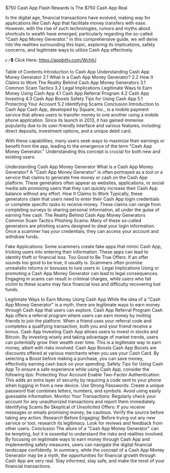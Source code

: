 $750 Cash App Flash Rewards Is The $750 Cash App Real

In the digital age, financial transactions have evolved, making way for applications like Cash App that facilitate money transfers with ease. However, with the rise of such technologies, rumors and myths about shortcuts to wealth have emerged, particularly regarding the so-called "Cash App Money Generator." In this comprehensive guide, we will delve into the realities surrounding this topic, exploring its implications, safety concerns, and legitimate ways to utilize Cash App effectively.

👉💲 Click Here: https://appbitly.com/WchtU

Table of Contents
Introduction to Cash App
Understanding Cash App Money Generator
2.1 What is a Cash App Money Generator?
2.2 How It Claims to Work
The Reality Behind Cash App Money Generators
3.1 Common Scam Tactics
3.2 Legal Implications
Legitimate Ways to Earn Money Using Cash App
4.1 Cash App Referral Program
4.2 Cash App Investing
4.3 Cash App Boosts
Safety Tips for Using Cash App
5.1 Protecting Your Account
5.2 Identifying Scams
Conclusion
Introduction to Cash App
Cash App, developed by Square, Inc., is a mobile payment service that allows users to transfer money to one another using a mobile phone application. Since its launch in 2013, it has gained immense popularity due to its user-friendly interface and various features, including direct deposits, investment options, and a unique debit card.

With these capabilities, many users seek ways to maximize their earnings or benefit from the app, leading to the emergence of the term "Cash App Money Generator." Understanding this concept is crucial for both new and existing users.

Understanding Cash App Money Generator
What is a Cash App Money Generator?
A "Cash App Money Generator" is often portrayed as a tool or a service that claims to generate free money or cash on the Cash App platform. These generators often appear as websites, applications, or social media ads promising users that they can quickly increase their Cash App balance without any effort.
How It Claims to Work
Typically, these generators claim that users need to enter their Cash App login credentials or complete specific tasks to receive money. These claims can range from completing surveys to sharing personal information, all under the guise of earning free cash.
The Reality Behind Cash App Money Generators
Common Scam Tactics
Phishing Scams: Many of these so-called generators are phishing scams designed to steal your login information. Once a scammer has your credentials, they can access your account and withdraw funds.

Fake Applications: Some scammers create fake apps that mimic Cash App, tricking users into entering their information. These apps can lead to identity theft or financial loss.
Too Good to Be True Offers: If an offer sounds too good to be true, it usually is. Scammers often promise unrealistic returns or bonuses to lure users in.
Legal Implications
Using or promoting a Cash App Money Generator can lead to legal consequences. Engaging in scams can result in criminal charges, while users who fall victim to these scams may face financial loss and difficulty recovering lost funds.

Legitimate Ways to Earn Money Using Cash App
While the idea of a "Cash App Money Generator" is a myth, there are legitimate ways to earn money through Cash App that users can explore.
Cash App Referral Program
Cash App offers a referral program where users can earn money by inviting friends to join the platform. When a friend uses your referral code and completes a qualifying transaction, both you and your friend receive a bonus.
Cash App Investing
Cash App allows users to invest in stocks and Bitcoin. By investing wisely and taking advantage of market trends, users can potentially grow their wealth over time. This is a legitimate way to earn money, albeit with risks involved.
Cash App Boosts
Cash App Boosts are discounts offered at various merchants when you use your Cash Card. By selecting a Boost before making a purchase, you can save money, effectively earning cash back on your spending.
Safety Tips for Using Cash App
To ensure a safe experience while using Cash App, consider the following tips:
Protecting Your Account
Enable Two-Factor Authentication: This adds an extra layer of security by requiring a code sent to your phone when logging in from a new device.
Use Strong Passwords: Create a unique password that combines letters, numbers, and symbols. Avoid using easily guessable information.
Monitor Your Transactions: Regularly check your account for any unauthorized transactions and report them immediately.
Identifying Scams
Be Skeptical of Unsolicited Offers: If you receive messages or emails promising money, be cautious. Verify the source before taking any action.
Research Before Engaging: Before trying out any new service or tool, research its legitimacy. Look for reviews and feedback from other users.
Conclusion
The allure of a "Cash App Money Generator" can be tempting, but it is essential to understand the risks and realities involved. By focusing on legitimate ways to earn money through Cash App and implementing safety measures, users can navigate the digital financial landscape confidently.
In summary, while the concept of a Cash App Money Generator may be a myth, the opportunities for financial growth through Cash App are very real. Stay informed, stay safe, and make the most of your financial transactions.
